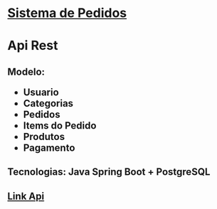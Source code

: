 <h1><a href="https://app-sispedido.herokuapp.com/users">Sistema de Pedidos</a></h1>
<h1>Api Rest</h1>
<h2>Modelo: 
<ul>
    <li>Usuario</li>
    <li>Categorias</li>
    <li>Pedidos</li>
    <li>Items do Pedido</li>
    <li>Produtos</li>
    <li>Pagamento</li>
</ul></h2>
<h2>Tecnologias: Java Spring Boot + PostgreSQL</h2>
<h2><a href="https://app-sispedido.herokuapp.com/users">Link Api</a></h2>
